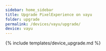 ```yaml
---
sidebar: home_sidebar
title: Upgrade PixelExperience on vayu
folder: upgrade
permalink: /devices/vayu/upgrade/
device: vayu
---
```

{% include templates/device_upgrade.md %}
